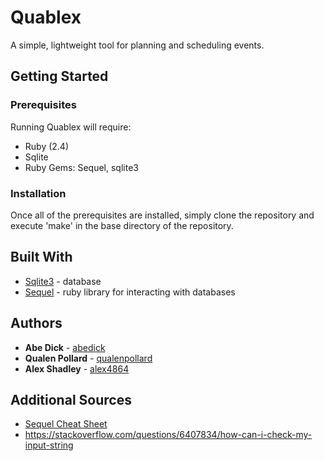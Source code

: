 # Quablex

A simple, lightweight tool for planning and scheduling events.

## Getting Started

### Prerequisites

Running Quablex will require:  
* Ruby (2.4)
* Sqlite
* Ruby Gems: Sequel, sqlite3

### Installation

Once all of the prerequisites are installed, simply clone the repository and execute 'make' in the base directory of the repository.

## Built With

* [Sqlite3](https://www.sqlite.org/) - database
* [Sequel](https://github.com/jeremyevans/sequel) - ruby library for interacting with databases

## Authors

* **Abe Dick** - [abedick](https://github.com/abedick)
* **Qualen Pollard** - [qualenpollard](https://github.com/qualenpollard)
* **Alex Shadley** - [alex4864](https://github.com/alex4864)

## Additional Sources

* [Sequel Cheat Sheet](http://sequel.jeremyevans.net/rdoc/files/doc/cheat_sheet_rdoc.html)
* https://stackoverflow.com/questions/6407834/how-can-i-check-my-input-string

